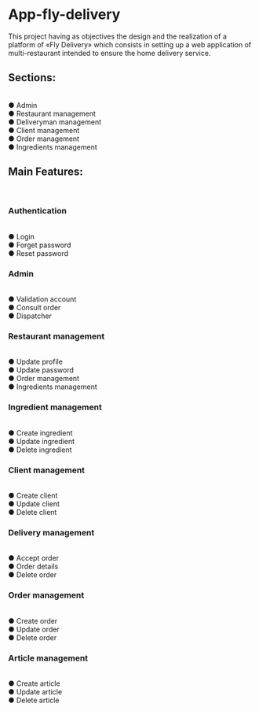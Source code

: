 # App-fly-delivery
This project having as objectives the design and the realization of a platform of «Fly Delivery» which consists in setting up a web application of multi-restaurant intended to ensure the home delivery service.
<h2>Sections:</h2> </br>
● Admin </br>
● Restaurant management </br>
● Deliveryman management </br>
● Client management </br>
● Order management </br
● Article management </br>
● Ingredients management </br>
<h2>Main Features:</h2> </br>
<h3> Authentication </h3></br>
● Login </br>
● Forget password </br>
● Reset password </br>
<h3>Admin </h3> </br>
● Validation account </br>
● Consult order </br>
● Dispatcher </br>
<h3>Restaurant management </h3> </br>
● Update profile </br>
● Update password </br>
● Order management </br>
● Ingredients management </br>
<h3>Ingredient management </h3> </br>
● Create ingredient </br>
● Update ingredient </br>
● Delete ingredient </br>
<h3>Client management </h3> </br>
● Create client </br>
● Update client </br>
● Delete client </br>
<h3>Delivery management </h3> </br>
● Accept order </br>
● Order details </br>
● Delete order </br>
<h3>Order management </h3> </br>
● Create order </br>
● Update order </br>
● Delete order </br>
<h3>Article management </h3> </br>
● Create article </br>
● Update article </br>
● Delete article </br>
